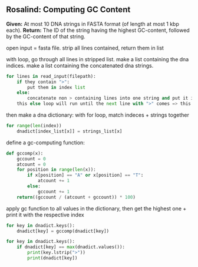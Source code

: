 ## Rosalind: Computing GC Content
**Given:** At most 10 DNA strings in FASTA format (of length at most 1 kbp each).
**Return:** The ID of the string having the highest GC-content, followed by the GC-content of that string.

open input = fasta file.
strip all lines contained, return them in list

with loop, go through all lines in stripped list.
make a list containing the dna indices.
make a list containing the concatenated dna strings.

```python
for lines in read_input(filepath):
    if they contain ">":
        put them in index list
    else:
        concatenate non > containing lines into one string and put it into strings list
    this else loop will run until the next line with ">" comes => this way, we get two lists, and dna and index at their respective positions match each other
```

then make a dna dictionary:
with for loop, match indeces + strings together

```python
for range(len(index))
    dnadict[index_list[x]] = strings_list[x]
```

define a gc-computing function:
```python
def gccomp(x):
    gccount = 0
    atcount = 0
    for position in range(len(x)):
        if x[position] == "A" or x[position] == "T":
            atcount += 1
        else:
            gccount += 1
    return((gccount / (atcount + gccount)) * 100)
```

apply gc function to all values in the dictionary, then get the highest one + print it with the respective index

```python
for key in dnadict.keys():
    dnadict[key] = gccomp(dnadict[key])

for key in dnadict.keys():
    if dnadict[key] == max(dnadict.values()):
        print(key.lstrip(">"))
        print(dnadict[key])
```



